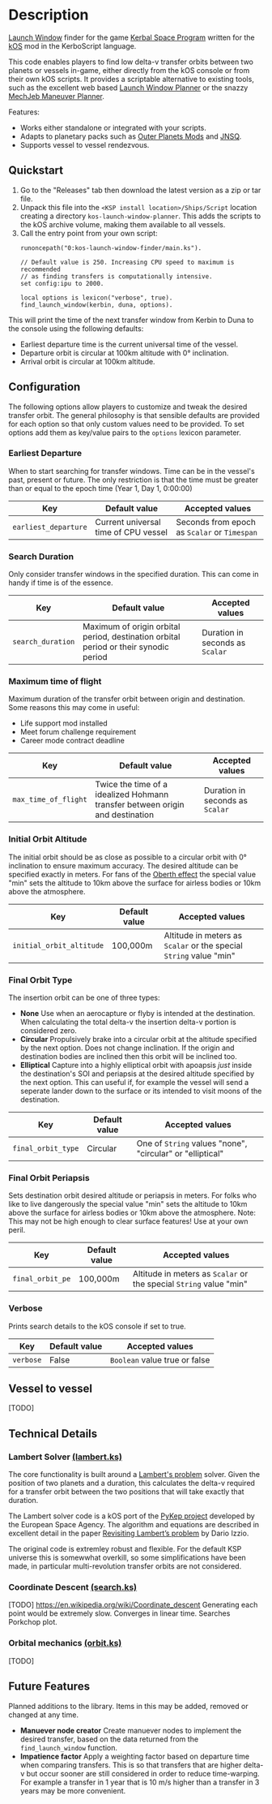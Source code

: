 # Description

[Launch Window](https://en.wikipedia.org/wiki/Launch_window) finder for the game [Kerbal Space Program](https://www.kerbalspaceprogram.com/) written for the [kOS](https://ksp-kos.github.io/KOS/) mod in the KerboScript language.

This code enables players to find low delta-v transfer orbits between two planets or vessels in-game, either directly from the kOS console or from their own kOS scripts. It provides a scriptable alternative to existing tools, such as the excellent web based [Launch Window Planner](https://alexmoon.github.io/ksp/) or the snazzy [MechJeb Maneuver Planner](https://github.com/MuMech/MechJeb2/wiki/Maneuver-Planner).

Features:
* Works either standalone or integrated with your scripts.
* Adapts to planetary packs such as [Outer Planets Mods](https://forum.kerbalspaceprogram.com/index.php?/topic/184789-131-18x-outer-planets-mod-v226-4th-feb-2020/) and [JNSQ](https://github.com/Galileo88/JNSQ).
* Supports vessel to vessel rendezvous.

## Quickstart

1. Go to the "Releases" tab then download the latest version as a zip or tar file.
2. Unpack this file into the `<KSP install location>/Ships/Script` location creating a directory `kos-launch-window-planner`. This adds the scripts to the kOS archive volume, making them available to all vessels.
3. Call the entry point from your own script:
    ```
    runoncepath("0:kos-launch-window-finder/main.ks").

    // Default value is 250. Increasing CPU speed to maximum is recommended
    // as finding transfers is computationally intensive.
    set config:ipu to 2000.

    local options is lexicon("verbose", true).
    find_launch_window(kerbin, duna, options).
    ```
This will print the time of the next transfer window from Kerbin to Duna to the console using the following defaults:
* Earliest departure time is the current universal time of the vessel.
* Departure orbit is circular at 100km altitude with 0° inclination.
* Arrival orbit is circular at 100km altitude.

## Configuration

The following options allow players to customize and tweak the desired transfer orbit. The general philosophy is that sensible defaults are provided for each option so that only custom values need to be provided. To set options add them as key/value pairs to the `options` lexicon parameter.

### Earliest Departure

When to start searching for transfer windows. Time can be in the vessel's past, present or future. The only restriction is that the time must be greater than or equal to the epoch time (Year 1, Day 1, 0:00:00)

| Key | Default value | Accepted values |
|-----|---------------|-----------------|
| `earliest_departure` | Current universal time of CPU vessel | Seconds from epoch as `Scalar` or `Timespan` |

### Search Duration

Only consider transfer windows in the specified duration. This can come in handy if time is of the essence.

| Key | Default value | Accepted values |
|-----|---------------|-----------------|
| `search_duration` | Maximum of origin orbital period, destination orbital period or their synodic period | Duration in seconds as `Scalar` |

### Maximum time of flight

Maximum duration of the transfer orbit between origin and destination. Some reasons this may come in useful:
* Life support mod installed
* Meet forum challenge requirement
* Career mode contract deadline

| Key | Default value | Accepted values |
|-----|---------------|-----------------|
| `max_time_of_flight` | Twice the time of a idealized Hohmann transfer between origin and destination | Duration in seconds as `Scalar` |

### Initial Orbit Altitude

The initial orbit should be as close as possible to a circular orbit with 0° inclination to ensure maximum accuracy. The desired altitude can be specified exactly in meters. For fans of the [Oberth effect](https://en.wikipedia.org/wiki/Oberth_effect) the special value "min" sets the altitude to 10km above the surface for airless bodies or 10km above the atmosphere.

| Key | Default value | Accepted values |
|-----|---------------|-----------------|
| `initial_orbit_altitude` | 100,000m | Altitude in meters as `Scalar` or the special `String` value "min" |

### Final Orbit Type

The insertion orbit can be one of three types:
* **None**
    Use when an aerocapture or flyby is intended at the destination. When calculating the total delta-v the insertion delta-v portion is considered zero.
* **Circular**
    Propulsively brake into a circular orbit at the altitude specified by the next option. Does not change inclination. If the origin and destination bodies are inclined then this orbit will be inclined too.
* **Elliptical**
    Capture into a highly elliptical orbit with apoapsis *just* inside the destination's SOI and periapsis at the desired altitude specified by the next option. This can useful if, for example the vessel will send a seperate lander down to the surface or its intended to visit moons of the destination. 

| Key | Default value | Accepted values |
|-----|---------------|-----------------|
| `final_orbit_type` | Circular | One of `String` values "none", "circular" or "elliptical"  |

### Final Orbit Periapsis

Sets destination orbit desired altitude or periapsis in meters. For folks who like to live dangerously the special value "min" sets the altitude to 10km above the surface for airless bodies or 10km above the atmosphere. Note: This may not be high enough to clear surface features! Use at your own peril.

| Key | Default value | Accepted values |
|-----|---------------|-----------------|
| `final_orbit_pe` | 100,000m | Altitude in meters as `Scalar` or the special `String` value "min" |

### Verbose

Prints search details to the kOS console if set to true.

| Key | Default value | Accepted values |
|-----|---------------|-----------------|
| `verbose` | False | `Boolean` value true or false |

## Vessel to vessel

[TODO]

## Technical Details

### Lambert Solver [(lambert.ks)](https://github.com/maneatingape/kos-launch-window-finder/blob/master/lambert.ks)

The core functionality is built around a [Lambert's problem](https://en.wikipedia.org/wiki/Lambert%27s_problem) solver. Given the position of two planets and a duration, this calculates the delta-v required for a transfer orbit between the two positions that will take exactly that duration.

The Lambert solver code is a kOS port of the [PyKep project](https://github.com/esa/pykep) developed by the European Space Agency. The algorithm and equations are described in excellent detail in the paper [Revisiting Lambert’s problem](https://www.esa.int/gsp/ACT/doc/MAD/pub/ACT-RPR-MAD-2014-RevisitingLambertProblem.pdf) by Dario Izzio.

The original code is extremley robust and flexible. For the default KSP universe this is somewwhat overkill, so some simplifications have been made, in particular multi-revolution transfer orbits are not considered.

### Coordinate Descent [(search.ks)](https://github.com/maneatingape/kos-launch-window-finder/blob/master/search.ks)

[TODO]
https://en.wikipedia.org/wiki/Coordinate_descent
Generating each point would be extremely slow.
Converges in linear time.
Searches Porkchop plot.

### Orbital mechanics [(orbit.ks)](https://github.com/maneatingape/kos-launch-window-finder/blob/master/orbit.ks)

[TODO]

## Future Features

Planned additions to the library. Items in this may be added, removed or changed at any time.

* **Manuever node creator**
    Create manuever nodes to implement the desired transfer, based on the data returned from the `find_launch_window` function.
* **Impatience factor**
    Apply a weighting factor based on departure time when comparing transfers. This is so that transfers that are higher delta-v but occur sooner are still considered in order to reduce time-warping. For example a transfer in 1 year that is 10 m/s higher than a transfer in 3 years may be more convenient.